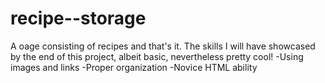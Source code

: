 # recipe--storage
A oage consisting of recipes and that's it.
The skills I will have showcased by the end of this project, albeit basic, nevertheless pretty cool!
-Using images and links
-Proper organization
-Novice HTML ability

